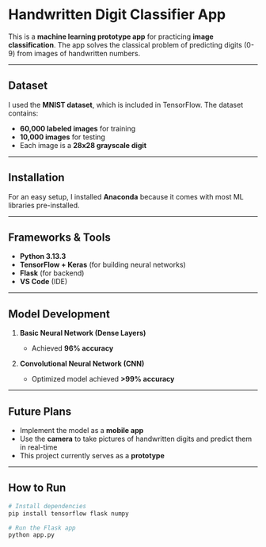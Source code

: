 # Handwritten Digit Classifier App

This is a **machine learning prototype app** for practicing **image classification**. The app solves the classical problem of predicting digits (0-9) from images of handwritten numbers.

---

## Dataset

I used the **MNIST dataset**, which is included in TensorFlow. The dataset contains:

- **60,000 labeled images** for training  
- **10,000 images** for testing  
- Each image is a **28x28 grayscale digit**

---

## Installation

For an easy setup, I installed **Anaconda** because it comes with most ML libraries pre-installed.

---

## Frameworks & Tools

- **Python 3.13.3**  
- **TensorFlow + Keras** (for building neural networks)  
- **Flask** (for backend)  
- **VS Code** (IDE)

---

## Model Development

1. **Basic Neural Network (Dense Layers)**  
   - Achieved **96% accuracy**

2. **Convolutional Neural Network (CNN)**  
   - Optimized model achieved **>99% accuracy**

---

## Future Plans

- Implement the model as a **mobile app**  
- Use the **camera** to take pictures of handwritten digits and predict them in real-time  
- This project currently serves as a **prototype**

---

## How to Run

```bash
# Install dependencies
pip install tensorflow flask numpy

# Run the Flask app
python app.py